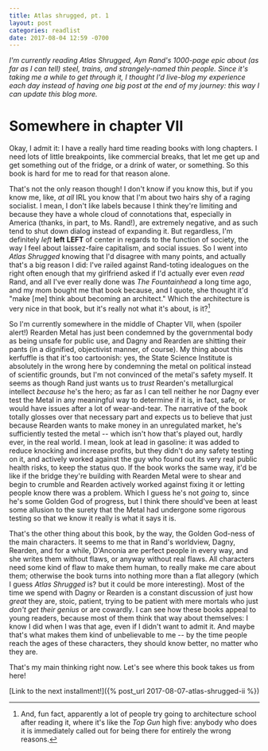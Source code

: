 ```yaml
---
title: Atlas shrugged, pt. 1
layout: post
categories: readlist
date: 2017-08-04 12:59 -0700
---
```


*I'm currently reading _Atlas Shrugged_, Ayn Rand's 1000-page epic about (as far as I can tell) steel, trains, and strangely-named thin people.  Since it's taking me a while to get through it, I thought I'd live-blog my experience each day instead of having one big post at the end of my journey: this way I can update this blog more.*

# Somewhere in chapter VII

Okay, I admit it: I have a really hard time reading books with long chapters.  I need lots of little breakpoints, like commercial breaks, that let me get up and get something out of the fridge, or a drink of water, or something.  So this book is hard for me to read for that reason alone.

That's not the only reason though!  I don't know if you know this, but if you know me, like, *at all* IRL you know that I'm about two hairs shy of a raging socialist.  I mean, I don't like labels because I think they're limiting and because they have a whole cloud of connotations that, especially in America (thanks, in part, to Ms. Rand!), are extremely negative, and as such tend to shut down dialog instead of expanding it.  But regardless, I'm definitely *left* **left** **LEFT** of center in regards to the function of society, the way I feel about laissez-faire capitalism, and social issues.  So I went into *Atlas Shrugged* knowing that I'd disagree with many points, and actually that's a big reason I did: I've railed against Rand-toting idealogues on the right often enough that my girlfriend asked if I'd actually ever even *read* Rand, and all I've ever really done was *The Fountainhead* a long time ago, and my mom bought me that book because, and I quote, she thought it'd "make [me] think about becoming an architect."  Which the architecture is very nice in that book, but it's really not what it's about, is it?[^1]

[^1]: And, fun fact, apparently a lot of people try going to architecture school after reading it, where it's like the *Top Gun* high five: anybody who does it is immediately called out for being there for entirely the wrong reasons.

So I'm currently somewhere in the middle of Chapter VII, when (spoiler alert!) Rearden Metal has just been condemned by the governmental body as being unsafe for public use, and Dagny and Rearden are shitting their pants (in a dignified, objectivist manner, of course).  My thing about this kerfuffle is that it's too cartoonish: yes, the State Science Institute is absolutely in the wrong here by condemning the metal on political instead of scientific grounds, but I'm not convinced of the metal's safety myself.  It seems as though Rand just wants us to *trust* Rearden's metallurgical intellect *because* he's the hero; as far as I can tell neither he nor Dagny ever test the Metal in any meaningful way to determine if it is, in fact, safe, or would have issues after a lot of wear-and-tear.  The narrative of the book totally glosses over that necessary part and expects us to believe that just because Rearden wants to make money in an unregulated market, he's sufficiently tested the metal -- which isn't how that's played out, hardly ever, in the real world.  I mean, look at lead in gasoline: it was added to reduce knocking and increase profits, but they didn't do any safety testing on it, and actively worked against the guy who found out its very real public health risks, to keep the status quo.  If the book works the same way, it'd be like if the bridge they're building with Rearden Metal were to shear and begin to crumble and Rearden actively worked against fixing it or letting people know there was a problem.  Which I guess he's not *going* to, since he's some Golden God of progress, but I think there should've been at least some allusion to the surety that the Metal had undergone some rigorous testing so that we know it really is what it says it is.

That's the other thing about this book, by the way, the Golden God-ness of the main characters.  It seems to me that in Rand's worldview, Dagny, Rearden, and for a while, D'Anconia are perfect people in every way, and she writes them without flaws, or anyway without real flaws.  All characters need some kind of flaw to make them human, to really make me care about them; otherwise the book turns into nothing more than a flat allegory (which I guess *Atlas Shrugged* is? but it could be more interesting).  Most of the time we spend with Dagny or Rearden is a constant discussion of just how *great* they are, stoic, patient, trying to be patient with mere mortals who just *don't get their genius* or are cowardly.  I can see how these books appeal to young readers, because most of them think that way about themselves: I know I did when I was that age, even if I didn't want to admit it.  And maybe that's what makes them kind of unbelievable to me -- by the time people reach the ages of these characters, they should know better, no matter who they are.

That's my main thinking right now.  Let's see where this book takes us from here!

[Link to the next installment!]({% post_url 2017-08-07-atlas-shrugged-ii %})
